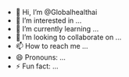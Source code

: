 - 👋 Hi, I’m @Globalhealthai
- 👀 I’m interested in ...
- 🌱 I’m currently learning ...
- 💞️ I’m looking to collaborate on ...
- 📫 How to reach me ...
- 😄 Pronouns: ...
- ⚡ Fun fact: ...

<!---
Globalhealthai/Globalhealthai is a ✨ special ✨ repository because its `README.md` (this file) appears on your GitHub profile.
You can click the Preview link to take a look at your changes.
--->
